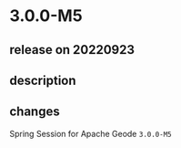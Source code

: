 # 3.0.0-M5

## release on 20220923
## description
## changes
Spring Session for Apache Geode <code>3.0.0-M5</code>

